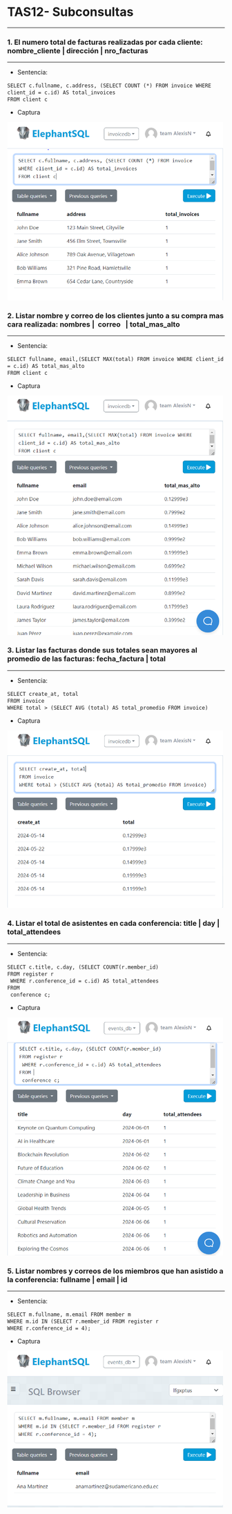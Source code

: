 # TAS12- Subconsultas
---
### 1. El numero total de facturas realizadas por cada cliente: nombre_cliente | dirección | nro_facturas
---
- Sentencia:
```
SELECT c.fullname, c.address, (SELECT COUNT (*) FROM invoice WHERE client_id = c.id) AS total_invoices
FROM client c
```

- Captura
<img src="./capturas12/imagen1.png" alt="drawing0" width="500"/>

### 2. Listar nombre y correo de los clientes junto a su compra mas cara realizada: nombres |  correo   | total_mas_alto
---
- Sentencia:
```
SELECT fullname, email,(SELECT MAX(total) FROM invoice WHERE client_id = c.id) AS total_mas_alto
FROM client c
```

- Captura

<img src="./capturas12/imagen2.png" alt="drawing0" width="500"/>

### 3. Listar las facturas donde sus totales sean mayores al promedio de las facturas: fecha_factura | total
---
- Sentencia:
```
SELECT create_at, total
FROM invoice
WHERE total > (SELECT AVG (total) AS total_promedio FROM invoice)
```

- Captura

<img src="./capturas12/imagen3.png" alt="drawing0" width="500"/>

### 4. Listar el total de asistentes en cada conferencia: title | day | total_attendees
---
- Sentencia:
```
SELECT c.title, c.day, (SELECT COUNT(r.member_id) 
FROM register r 
 WHERE r.conference_id = c.id) AS total_attendees
FROM 
 conference c;
```

- Captura

<img src="./capturas12/imagen4.png" alt="drawing0" width="500"/>

### 5. Listar nombres y correos de los miembros que han asistido a la conferencia: fullname | email | id 
---
- Sentencia:
```
SELECT m.fullname, m.email FROM member m
WHERE m.id IN (SELECT r.member_id FROM register r
WHERE r.conference_id = 4);
```

- Captura

<img src="./capturas12/imagen5.png" alt="drawing0" width="500"/>
